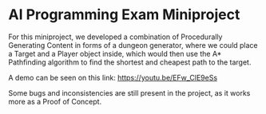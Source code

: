 # AI Programming Exam Miniproject

For this miniproject, we developed a combination of Procedurally Generating Content in forms of a dungeon generator, where we could place a Target and a Player object inside, which would then use the A* Pathfinding algorithm to find the shortest and cheapest path to the target. 

A demo can be seen on this link: 
https://youtu.be/EFw_ClE9eSs

Some bugs and inconsistencies are still present in the project, as it works more as a Proof of Concept.
